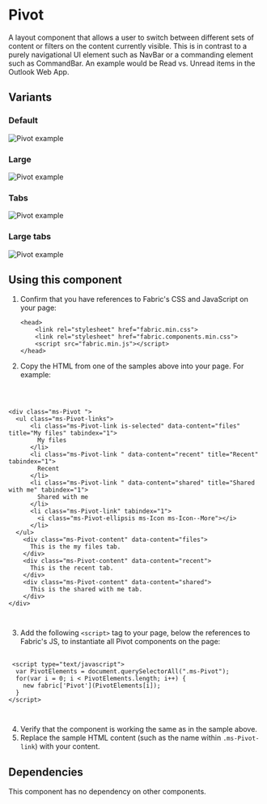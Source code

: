 # Pivot
A layout component that allows a user to switch between different sets of content or filters on the content currently visible. This is in contrast to a purely navigational UI element such as NavBar or a commanding element such as CommandBar. An example would be Read vs. Unread items in the Outlook Web App.

## Variants

### Default


![Pivot example](https://raw.githubusercontent.com/OfficeDev/office-ui-fabric-js/master/ghdocs/component_images/Pivot-default.png)


### Large


![Pivot example](https://raw.githubusercontent.com/OfficeDev/office-ui-fabric-js/master/ghdocs/component_images/Pivot-large.png)


### Tabs


![Pivot example](https://raw.githubusercontent.com/OfficeDev/office-ui-fabric-js/master/ghdocs/component_images/Pivot-tabs.png)


### Large tabs


![Pivot example](https://raw.githubusercontent.com/OfficeDev/office-ui-fabric-js/master/ghdocs/component_images/Pivot-largetabs.png)


## Using this component
1. Confirm that you have references to Fabric's CSS and JavaScript on your page:
    ```
    <head>
        <link rel="stylesheet" href="fabric.min.css">
        <link rel="stylesheet" href="fabric.components.min.css">
        <script src="fabric.min.js"></script>
    </head>
    ```
2. Copy the HTML from one of the samples above into your page. For example:

<pre>
    <code>
 

&lt;div class&#x3D;&quot;ms-Pivot &quot;&gt;
  &lt;ul class&#x3D;&quot;ms-Pivot-links&quot;&gt;
      &lt;li class&#x3D;&quot;ms-Pivot-link is-selected&quot; data-content&#x3D;&quot;files&quot; title&#x3D;&quot;My files&quot; tabindex&#x3D;&quot;1&quot;&gt;
        My files
      &lt;/li&gt;
      &lt;li class&#x3D;&quot;ms-Pivot-link &quot; data-content&#x3D;&quot;recent&quot; title&#x3D;&quot;Recent&quot; tabindex&#x3D;&quot;1&quot;&gt;
        Recent
      &lt;/li&gt;
      &lt;li class&#x3D;&quot;ms-Pivot-link &quot; data-content&#x3D;&quot;shared&quot; title&#x3D;&quot;Shared with me&quot; tabindex&#x3D;&quot;1&quot;&gt;
        Shared with me
      &lt;/li&gt;
      &lt;li class&#x3D;&quot;ms-Pivot-link&quot; tabindex&#x3D;&quot;1&quot;&gt;
        &lt;i class&#x3D;&quot;ms-Pivot-ellipsis ms-Icon ms-Icon--More&quot;&gt;&lt;/i&gt;
      &lt;/li&gt;
  &lt;/ul&gt;
    &lt;div class&#x3D;&quot;ms-Pivot-content&quot; data-content&#x3D;&quot;files&quot;&gt;
      This is the my files tab.
    &lt;/div&gt;
    &lt;div class&#x3D;&quot;ms-Pivot-content&quot; data-content&#x3D;&quot;recent&quot;&gt;
      This is the recent tab.
    &lt;/div&gt;
    &lt;div class&#x3D;&quot;ms-Pivot-content&quot; data-content&#x3D;&quot;shared&quot;&gt;
      This is the shared with me tab.
    &lt;/div&gt;
&lt;/div&gt;

    </code>
</pre>

3. Add the following `<script>` tag to your page, below the references to Fabric's JS, to instantiate all Pivot components on the page:

<pre>
    <code>
 &lt;script type&#x3D;&quot;text/javascript&quot;&gt;
  var PivotElements &#x3D; document.querySelectorAll(&quot;.ms-Pivot&quot;);
  for(var i &#x3D; 0; i &lt; PivotElements.length; i++) {
    new fabric[&#x27;Pivot&#x27;](PivotElements[i]);
  }
&lt;/script&gt;

    </code>
</pre>

4. Verify that the component is working the same as in the sample above.
5. Replace the sample HTML content (such as the name within `.ms-Pivot-link`) with your content.

## Dependencies
This component has no dependency on other components.


<script type="text/javascript">
  var PivotElements = document.querySelectorAll(".ms-Pivot");
  for(var i = 0; i < PivotElements.length; i++) {
    new fabric['Pivot'](PivotElements[i]);
  }
</script>
